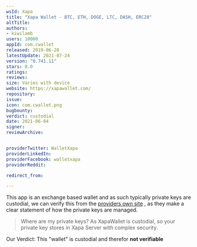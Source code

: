 ```yaml
---
wsId: Xapa
title: "Xapa Wallet - BTC, ETH, DOGE, LTC, DASH, ERC20"
altTitle: 
authors:
- kiwilamb
users: 10000
appId: com.cwallet
released: 2019-06-28
latestUpdate: 2021-07-24
version: "0.741.11"
stars: 0.0
ratings: 
reviews: 
size: Varies with device
website: https://xapawallet.com/
repository: 
issue: 
icon: com.cwallet.png
bugbounty: 
verdict: custodial
date: 2021-06-04
signer: 
reviewArchive:


providerTwitter: WalletXapa
providerLinkedIn: 
providerFacebook: walletxapa
providerReddit: 

redirect_from:

---
```



This app is an exchange based wallet and as such typically private keys are custodial, we can verify this from the [providers own site](https://xapawallet.com/#1603507874611-a20bac97-a1d1) , as they make a clear statement of how the private keys are managed.

> Where are my private keys?
> As XapaWallet is custodial, so your private key stores in Xapa Server with complex security.

Our Verdict: This "wallet" is custodial and therefor **not verifiable**

